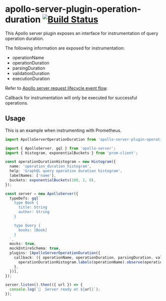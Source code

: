 # apollo-server-plugin-operation-duration [![Build Status](https://travis-ci.org/zulhilmizainuddin/apollo-server-plugin-operation-duration.svg?branch=master)](https://travis-ci.org/zulhilmizainuddin/apollo-server-plugin-operation-duration)

This Apollo server plugin exposes an interface for instrumentation of query operation duration.

The following information are exposed for instrumentation:
- operationName
- operationDuration
- parsingDuration
- validationDuration
- executionDuration

Refer to [Apollo server request lifecycle event flow](https://www.apollographql.com/docs/apollo-server/integrations/plugins/#request-lifecycle-event-flow).

Callback for instrumentation will only be executed for successful operations.

## Usage

This is an example when instrumenting with Prometheus.

```typescript
import ApolloServerOperationDuration from 'apollo-server-plugin-operation-duration';

import { ApolloServer, gql } from 'apollo-server';
import { Histogram, exponentialBuckets } from 'prom-client';

const operationDurationHistogram = new Histogram({
  name: 'operation_duration_histogram',
  help: 'GraphQL query operation duration histogram',
  labelNames: ['name'],
  buckets: exponentialBuckets(100, 2, 8),
});

const server = new ApolloServer({
  typeDefs: gql`
    type Book {
      title: String
      author: String
    }

    type Query {
      books: [Book]
    }
  `,
  mocks: true,
  mockEntireSchema: true,
  plugins: [ApolloServerOperationDuration({
    callback: ({ operationName, operationDuration, parsingDuration, validationDuration, executionDuration }) => {
      operationDurationHistogram.labels(operationName).observe(operationDuration);
    },
  })],
});

server.listen().then(({ url }) => {
  console.log(`🚀  Server ready at ${url}`);
});
```
